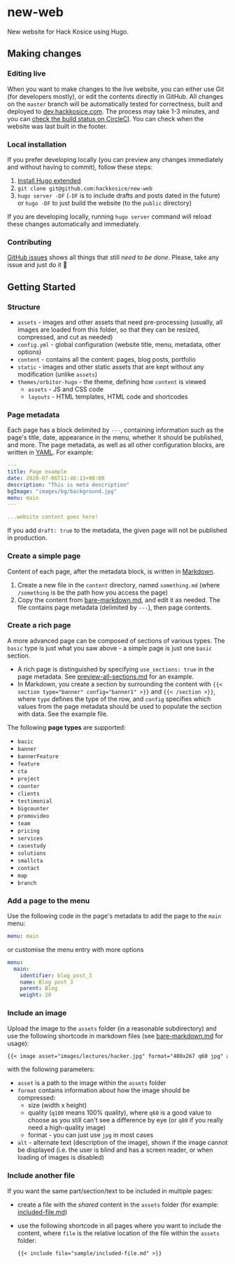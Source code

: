 # new-web

New website for Hack Kosice using Hugo.

## Making changes

### Editing live

When you want to make changes to the live website, you can either use Git (for developers mostly), or edit the contents directly in GitHub. All changes on the `master` branch will be automatically tested for correctness, built and deployed to [dev.hackkosice.com](https://dev.hackkosice.com/). The process may take 1-3 minutes, and you can [check the build status on CircleCI](https://app.circleci.com/pipelines/github/hackkosice/new-web). You can check when the website was last built in the footer.

### Local installation

If you prefer developing locally (you can preview any changes immediately and without having to commit), follow these steps:

1.  [Install Hugo extended](https://gohugo.io/getting-started/installing/)
2.  `git clone git@github.com:hackkosice/new-web`
3.  `hugo server -DF` (`-DF` is to include drafts and posts dated in the future) or `hugo -DF` to just build the website (to the `public` directory)

If you are developing locally, running `hugo server` command will reload these changes automatically and immediately.

### Contributing

[GitHub issues](https://github.com/hackkosice/new-web/issues) shows all things that still *need to be done*. Please, take any issue and just do it 🙂

## Getting Started

### Structure

- `assets` - images and other assets that need pre-processing (usually, all images are loaded from this folder, so that they can be resized, compressed, and cut as needed)
- `config.yml` - global configuration (website title, menu, metadata, other options)
- `content` - contains all the content: pages, blog posts, portfolio
- `static` - images and other static assets that are kept without any modification (unlike `assets`)
- `themes/orbitor-hugo` - the theme, defining how `content` is viewed
    - `assets` - JS and CSS code
    - `layouts` - HTML templates, HTML code and shortcodes
    
### Page metadata

Each page has a block delimited by `---`, containing information such as the page's title, date, appearance in the menu, whether it should be published, and more. The page metadata, as well as all other configuration blocks, are written in [YAML](https://github.com/Animosity/CraftIRC/wiki/Complete-idiot's-introduction-to-yaml). For example:

```yaml
---
title: Page example
date: 2020-07-06T11:46:13+00:00
description: "This is meta description"
bgImage: "images/bg/background.jpg"
menu: main
---

...website content goes here!
```

If you add `draft: true` to the metadata, the given page will not be published in production.

### Create a simple page

Content of each page, after the metadata block, is written in [Markdown](https://www.markdownguide.org/basic-syntax/).

1.  Create a new file in the `content` directory, named `something.md` (where `/something` is be the path how you access the page)
2.  Copy the content from [bare-markdown.md](https://github.com/hackkosice/new-web/blob/master/content/other/bare-markdown.md), and edit it as needed. The file contains page metadata (delimited by `---`), then page contents.

### Create a rich page

A more advanced page can be composed of sections of various types. The `basic` type is just what you saw above - a simple page is just one `basic` section.
 
- A rich page is distinguished by specifying `use_sections: true` in the page metadata. See [preview-all-sections.md](https://github.com/hackkosice/new-web/blob/master/content/other/preview-all-sections.md) for an example.
- In Markdown, you create a section by surrounding the content with `{{< section type="banner" config="banner1" >}}` and `{{< /section >}}`, where `type` defines the type of the row, and `config` specifies which values from the page metadata should be used to populate the section with data. See the example file.

The following **page types** are supported:

- `basic`
- `banner`
- `bannerFeature`
- `feature`
- `cta`
- `project`
- `counter`
- `clients`
- `testimonial`
- `bigcounter`
- `promovideo`
- `team`
- `pricing`
- `services`
- `casestudy`
- `solutions`
- `smallcta`
- `contact`
- `map`
- `branch`

### Add a page to the menu

Use the following code in the page's metadata to add the page to the `main` menu:

```yaml
menu: main
```

or customise the menu entry with more options

```yaml
menu:
  main:
    identifier: blog_post_3
    name: Blog post 3
    parent: Blog
    weight: 20
```

### Include an image

Upload the image to the `assets` folder (in a reasonable subdirectory) and use the following shortcode in markdown files (see [bare-markdown.md](https://github.com/hackkosice/new-web/blob/master/content/other/bare-markdown.md) for usage):

```markdown
{{< image asset="images/lectures/hacker.jpg" format="400x267 q60 jpg" alt="Hacker" >}}
```

with the following parameters:

- `asset` is a path to the image within the `assets` folder
- `format` contains information about how the image should be compressed:
    - size (width x height)
    - quality (`q100` means 100% quality), where `q60` is a good value to choose as you still can't see a difference by eye (or `q80` if you really need a high-quality image)
    - format - you can just use `jpg` in most cases
- `alt` - alternate text (description of the image), shown if the image cannot be displayed (i.e. the user is blind and has a screen reader, or when loading of images is disabled)

### Include another file

If you want the same part/section/text to be included in multiple pages:

- create a file with the *shared* content in the `assets` folder (for example: [included-file.md](https://github.com/hackkosice/new-web/blob/master/assets/sample/included-file.md))
- use the following shortcode in all pages where you want to include the content, where `file` is the relative location of the file within the `assets` folder:
    
    ```markdown
    {{< include file="sample/included-file.md" >}}
    ```
